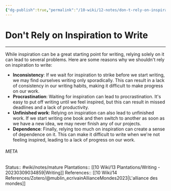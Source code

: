```yaml
---
{"dg-publish":true,"permalink":"/10-wiki/12-notes/don-t-rely-on-inspiration-to-write-20230309034930/"}
---
```


# Don't Rely on Inspiration to Write
---
While inspiration can be a great starting point for writing, relying solely on it can lead to several problems. Here are some reasons why we shouldn't rely on inspiration to write:
- **Inconsistency**: If we wait for inspiration to strike before we start writing, we may find ourselves writing only sporadically. This can result in a lack of consistency in our writing habits, making it difficult to make progress on our work.
- **Procrastination**: Waiting for inspiration can lead to procrastination. It's easy to put off writing until we feel inspired, but this can result in missed deadlines and a lack of productivity.
- **Unfinished work**: Relying on inspiration can also lead to unfinished work. If we start writing one book and then switch to another as soon as we have a new idea, we may never finish any of our projects.
- **Dependence**: Finally, relying too much on inspiration can create a sense of dependence on it. This can make it difficult to write when we're not feeling inspired, leading to a lack of progress on our work.



###### META
Status:: #wiki/notes/mature 
Plantations:: [[10 Wiki/13 Plantations/Writing - 20230309034859\|Writing]]
References:: [[10 Wiki/14 References/Zotero/@mublin_ecrivainAllianceMondes2023\|L'alliance des mondes]]
